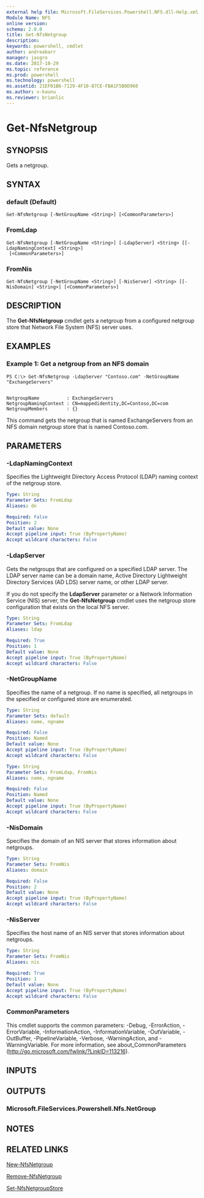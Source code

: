 ```yaml
---
external help file: Microsoft.FileServices.Powershell.NFS.dll-Help.xml
Module Name: NFS
online version: 
schema: 2.0.0
title: Get-NfsNetgroup
description: 
keywords: powershell, cmdlet
author: andreabarr
manager: jasgro
ms.date: 2017-10-29
ms.topic: reference
ms.prod: powershell
ms.technology: powershell
ms.assetid: 21EF01B6-7129-4F10-87CE-FBA1F5B0D960
ms.author: v-kaunu
ms.reviewer: brianlic
---
```


# Get-NfsNetgroup

## SYNOPSIS
Gets a netgroup.

## SYNTAX

### default (Default)
```
Get-NfsNetgroup [-NetGroupName <String>] [<CommonParameters>]
```

### FromLdap
```
Get-NfsNetgroup [-NetGroupName <String>] [-LdapServer] <String> [[-LdapNamingContext] <String>]
 [<CommonParameters>]
```

### FromNis
```
Get-NfsNetgroup [-NetGroupName <String>] [-NisServer] <String> [[-NisDomain] <String>] [<CommonParameters>]
```

## DESCRIPTION
The **Get-NfsNetgroup** cmdlet gets a netgroup from a configured netgroup store that Network File System (NFS) server uses.

## EXAMPLES

### Example 1: Get a netgroup from an NFS domain
```
PS C:\> Get-NfsNetgroup -LdapServer "Contoso.com" -NetGroupName "ExchangeServers"


NetgroupName          : ExchangeServers
NetgroupNamingContext : CN=mappedidentity,DC=Contoso,DC=com
NetgroupMembers       : {}
```

This command gets the netgroup that is named ExchangeServers from an NFS domain netgroup store that is named Contoso.com.

## PARAMETERS

### -LdapNamingContext
Specifies the Lightweight Directory Access Protocol (LDAP) naming context of the netgroup store.

```yaml
Type: String
Parameter Sets: FromLdap
Aliases: dn

Required: False
Position: 2
Default value: None
Accept pipeline input: True (ByPropertyName)
Accept wildcard characters: False
```

### -LdapServer
Gets the netgroups that are configured on a specified LDAP server.
The LDAP server name can be a domain name, Active Directory Lightweight Directory Services (AD LDS) server name, or other LDAP server.

If you do not specify the **LdapServer** parameter or a Network Information Service (NIS) server, the **Get-NfsNetgroup** cmdlet uses the netgroup store configuration that exists on the local NFS server.

```yaml
Type: String
Parameter Sets: FromLdap
Aliases: ldap

Required: True
Position: 1
Default value: None
Accept pipeline input: True (ByPropertyName)
Accept wildcard characters: False
```

### -NetGroupName
Specifies the name of a netgroup.
If no name is specified, all netgroups in the specified or configured store are enumerated.

```yaml
Type: String
Parameter Sets: default
Aliases: name, ngname

Required: False
Position: Named
Default value: None
Accept pipeline input: True (ByPropertyName)
Accept wildcard characters: False
```

```yaml
Type: String
Parameter Sets: FromLdap, FromNis
Aliases: name, ngname

Required: False
Position: Named
Default value: None
Accept pipeline input: True (ByPropertyName)
Accept wildcard characters: False
```

### -NisDomain
Specifies the domain of an NIS server that stores information about netgroups.

```yaml
Type: String
Parameter Sets: FromNis
Aliases: domain

Required: False
Position: 2
Default value: None
Accept pipeline input: True (ByPropertyName)
Accept wildcard characters: False
```

### -NisServer
Specifies the host name of an NIS server that stores information about netgroups.

```yaml
Type: String
Parameter Sets: FromNis
Aliases: nis

Required: True
Position: 1
Default value: None
Accept pipeline input: True (ByPropertyName)
Accept wildcard characters: False
```

### CommonParameters
This cmdlet supports the common parameters: -Debug, -ErrorAction, -ErrorVariable, -InformationAction, -InformationVariable, -OutVariable, -OutBuffer, -PipelineVariable, -Verbose, -WarningAction, and -WarningVariable. For more information, see about_CommonParameters (http://go.microsoft.com/fwlink/?LinkID=113216).

## INPUTS

## OUTPUTS

### Microsoft.FileServices.Powershell.Nfs.NetGroup

## NOTES

## RELATED LINKS

[New-NfsNetgroup](./New-NfsNetgroup.md)

[Remove-NfsNetgroup](./Remove-NfsNetgroup.md)

[Set-NfsNetgroupStore](./Set-NfsNetgroupStore.md)

